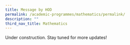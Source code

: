 ```yaml
---
title: Message by HOD
permalink: /academic-programmes/mathematics/permalink/
description: ""
third_nav_title: Mathematics
---
```

Under construction. Stay tuned for more updates!